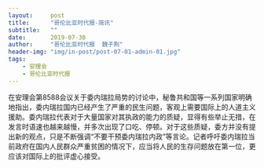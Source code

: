 ```yaml
---
layout:     post
title:      "哥伦比亚时代报-简讯"
subtitle:   ""
date:       2019-07-30
author:     "哥伦比亚时代报  魏子荆"
header-img: "img/in-post/post-07-01-admin-01.jpg"
tags:
    - 安理会
    - 哥伦比亚时代报
---
```


在安理会第8588会议关于委内瑞拉局势的讨论中，秘鲁共和国等一系列国家明确地指出，委内瑞拉国内已经产生了严重的民生问题，客观上需要国际上的人道主义援助。委内瑞拉代表对于大量国家对其执政的能力的质疑，显得有些举止无措，在发言时语速也越来越慢，并多次出现了口吃、停顿。对于这些质疑，委方并没有提出新的观点，只是不断强调“不要干预委内瑞拉内政”等言论。记者呼吁委内瑞拉当前政府在国内人民群众严重贫困的情况下，应当将人民的生存问题放在第一位，更应该对国际上的批评虚心接受。
